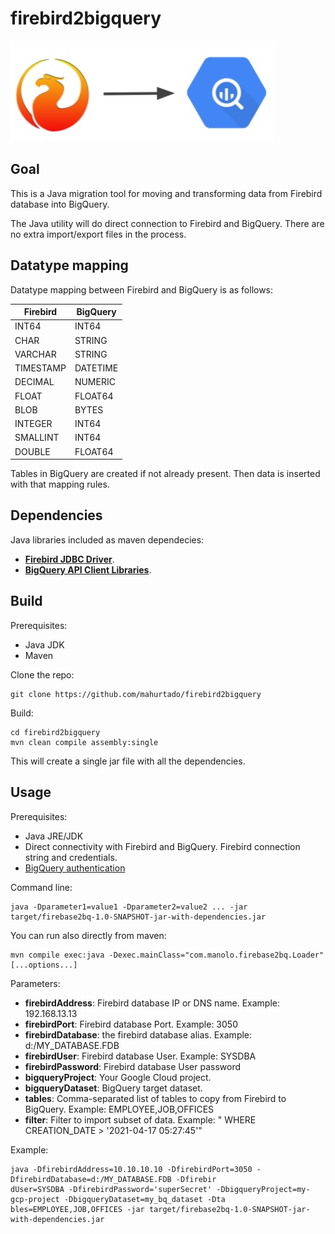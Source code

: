 # firebird2bigquery

![](https://github.com/mahurtado/firebird2bigquery/blob/main/firiebird2bigquery.jpg)

## Goal

This is a Java migration tool for moving and transforming data from  Firebird database into BigQuery.

The Java utility will do direct connection to Firebird and BigQuery. There are no extra import/export files in the process.

## Datatype mapping

Datatype mapping between Firebird and BigQuery is as follows:

| Firebird | BigQuery |
| --- | ----------- |
| INT64 | INT64 |
| CHAR | STRING |
| VARCHAR | STRING |
| TIMESTAMP | DATETIME |
| DECIMAL | NUMERIC |
| FLOAT | FLOAT64 |
| BLOB | BYTES |
| INTEGER | INT64 |
| SMALLINT | INT64 |
| DOUBLE | FLOAT64 |

Tables in BigQuery are created if not already present.
Then data is inserted with that mapping rules.

## Dependencies

Java libraries included as maven dependecies:

* **[Firebird JDBC Driver](https://firebirdsql.org/en/jdbc-driver/)**. 
* **[BigQuery API Client Libraries](https://cloud.google.com/bigquery/docs/reference/libraries#client-libraries-install-java)**. 

## Build

Prerequisites:
* Java JDK
* Maven


Clone the repo:
```
git clone https://github.com/mahurtado/firebird2bigquery
```

Build:
```
cd firebird2bigquery
mvn clean compile assembly:single
```

This will create a single jar file with all the dependencies.


## Usage

Prerequisites:
* Java JRE/JDK
* Direct connectivity with Firebird and BigQuery. Firebird connection string and credentials.
* [BigQuery authentication](https://cloud.google.com/bigquery/docs/authentication)

Command line:
```
java -Dparameter1=value1 -Dparameter2=value2 ... -jar target/firebase2bq-1.0-SNAPSHOT-jar-with-dependencies.jar
```

You can run also directly from maven:
```
mvn compile exec:java -Dexec.mainClass="com.manolo.firebase2bq.Loader" [...options...]
```

Parameters:

* **firebirdAddress**: Firebird database IP or DNS name. Example: 192.168.13.13
* **firebirdPort**: Firebird database Port. Example: 3050
* **firebirdDatabase**: the firebird database alias. Example: d:/MY_DATABASE.FDB
* **firebirdUser**: Firebird database User. Example: SYSDBA
* **firebirdPassword**:  Firebird database User password
* **bigqueryProject**: Your Google Cloud project. 
* **bigqueryDataset**: BigQuery target dataset.
* **tables**: Comma-separated list of tables to copy from Firebird to  BigQuery. Example: EMPLOYEE,JOB,OFFICES
* **filter**: Filter to import subset of data. Example: " WHERE CREATION_DATE > '2021-04-17 05:27:45'"

Example:

```
java -DfirebirdAddress=10.10.10.10 -DfirebirdPort=3050 -DfirebirdDatabase=d:/MY_DATABASE.FDB -Dfirebir
dUser=SYSDBA -DfirebirdPassword='superSecret' -DbigqueryProject=my-gcp-project -DbigqueryDataset=my_bq_dataset -Dta
bles=EMPLOYEE,JOB,OFFICES -jar target/firebase2bq-1.0-SNAPSHOT-jar-with-dependencies.jar
````
